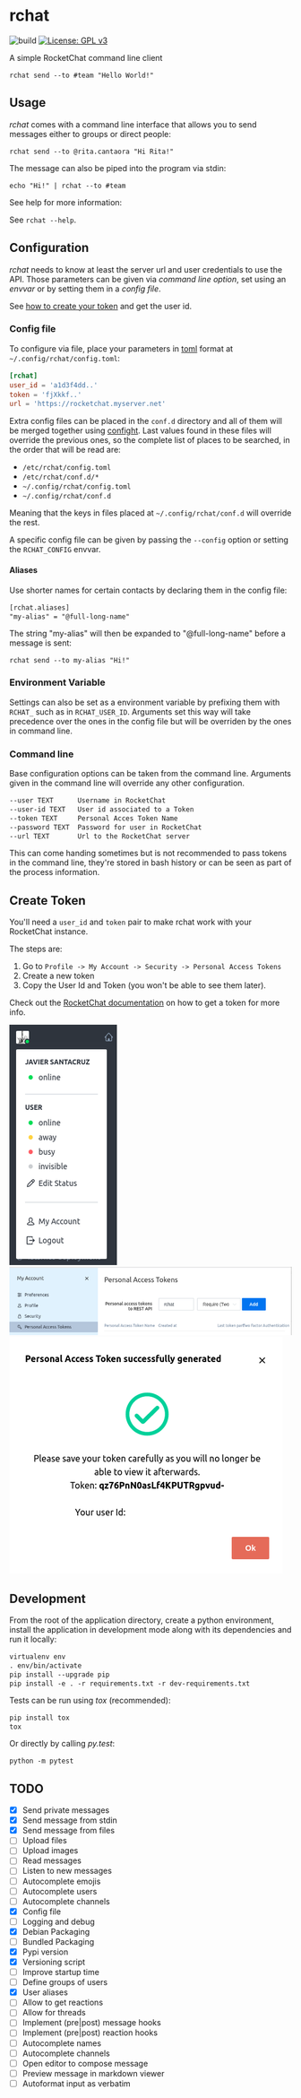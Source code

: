 # rchat
![build](https://github.com/jvrsantacruz/rchat/workflows/build/badge.svg)
[![License: GPL v3](https://img.shields.io/badge/License-GPLv3-blue.svg)](https://www.gnu.org/licenses/gpl-3.0)

A simple RocketChat command line client

    rchat send --to #team "Hello World!"

## Usage

_rchat_ comes with a command line interface that allows you to send messages
either to groups or direct people:

    rchat send --to @rita.cantaora "Hi Rita!"

The message can also be piped into the program via stdin:

    echo "Hi!" | rchat --to #team

See help for more information:

See `rchat --help`.

## Configuration

_rchat_ needs to know at least the server url and user credentials to use the
API. Those parameters can be given via _command line option_, set using an
_envvar_ or by setting them in a _config file_.

See [how to create your token](#create-token) and get the user id.

### Config file

To configure via file, place your parameters in [toml][] format at
`~/.config/rchat/config.toml`:

```toml
[rchat]
user_id = 'a1d3f4dd..'
token = 'fjXkkf..'
url = 'https://rocketchat.myserver.net'
```

Extra config files can be placed in the `conf.d` directory and all of them will
be merged together using [confight](https://github.com/avature/confight). Last
values found in these files will override the previous ones, so the complete
list of places to be searched, in the order that will be read are:

- `/etc/rchat/config.toml`
- `/etc/rchat/conf.d/*`
- `~/.config/rchat/config.toml`
- `~/.config/rchat/conf.d`

Meaning that the keys in files placed at `~/.config/rchat/conf.d` will override
the rest.

A specific config file can be given by passing the `--config` option or setting
the `RCHAT_CONFIG` envvar.

#### Aliases

Use shorter names for certain contacts by declaring them in the config file:

    [rchat.aliases]
    "my-alias" = "@full-long-name"

The string "my-alias" will then be expanded to "@full-long-name" before a
message is sent:

    rchat send --to my-alias "Hi!"

### Environment Variable

Settings can also be set as a environment variable by prefixing them with
`RCHAT_` such as in `RCHAT_USER_ID`. Arguments set this way will take
precedence over the ones in the config file but will be overriden by the ones
in command line.

### Command line

Base configuration options can be taken from the command line.
Arguments given in the command line will override any other configuration.

    --user TEXT      Username in RocketChat
    --user-id TEXT   User id associated to a Token
    --token TEXT     Personal Acces Token Name
    --password TEXT  Password for user in RocketChat
    --url TEXT       Url to the RocketChat server

This can come handing sometimes but is not recommended to pass tokens in the
command line, they're stored in bash history or can be seen as part of the
process information.

[toml]: https://github.com/toml-lang/toml

## Create Token

You'll need a `user_id` and `token` pair to make rchat work with your RocketChat instance.

The steps are:

1. Go to `Profile -> My Account -> Security -> Personal Access Tokens`
2. Create a new token
3. Copy the User Id and Token (you won't be able to see them later).

Check out the [RocketChat
documentation](https://docs.rocket.chat/api/rest-api/personal-access-tokens) on
how to get a token for more info.

![Go to My Account](./img/how-to-get-to-my-account.png)
![Create a new Token](./img/how-to-get-a-token.png)
![Copy the id and token](./img/how-to-get-the-id-and-token.png)

## Development

From the root of the application directory, create a python environment,
install the application in development mode along with its dependencies and
run it locally:

    virtualenv env
    . env/bin/activate
    pip install --upgrade pip
    pip install -e . -r requirements.txt -r dev-requirements.txt

Tests can be run using *tox* (recommended):

    pip install tox
    tox

Or directly by calling *py.test*:

    python -m pytest

## TODO

- [X] Send private messages
- [X] Send message from stdin
- [X] Send message from files
- [ ] Upload files
- [ ] Upload images
- [ ] Read messages
- [ ] Listen to new messages
- [ ] Autocomplete emojis
- [ ] Autocomplete users
- [ ] Autocomplete channels
- [X] Config file
- [ ] Logging and debug
- [X] Debian Packaging
- [ ] Bundled Packaging
- [X] Pypi version
- [X] Versioning script
- [ ] Improve startup time
- [ ] Define groups of users
- [X] User aliases
- [ ] Allow to get reactions
- [ ] Allow for threads
- [ ] Implement (pre|post) message hooks
- [ ] Implement (pre|post) reaction hooks
- [ ] Autocomplete names
- [ ] Autocomplete channels
- [ ] Open editor to compose message
- [ ] Preview message in markdown viewer
- [ ] Autoformat input as verbatim
